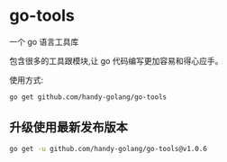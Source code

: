 # go-tools

一个 go 语言工具库

包含很多的工具跟模块,让 go 代码编写更加容易和得心应手。

使用方式:

```bash
go get github.com/handy-golang/go-tools
```

## 升级使用最新发布版本

```bash
go get -u github.com/handy-golang/go-tools@v1.0.6
```
